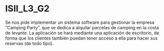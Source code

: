 # ISII_L3_G2

Se nos pide implementar un sistema software para gestionar la empresa “Camping
Party”, que se dedica a alquilar parcelas de camping en la costa de levante. La aplicación
se hará mediante una aplicación de escritorio, de forma que los clientes también puedan
tener acceso a ella para hacer sus reservas (de todo tipo).
